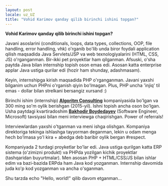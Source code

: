 ```yaml
---
layout: post
locale: uz_UZ
title: "Vohid Karimov qanday qilib birinchi ishini topgan?"
---
```


**Vohid Karimov qanday qilib birinchi ishini topgan?**

Javani asoslarini (conditionals, loops, data types, collections, OOP, file handling, error handling, vhk) o'rganib bo'lib unda biror foydali application qilish maqsadida Java Servlets/JSP va web texnologiyalarini (HTML, CSS, JS) o'rganganman. Bir-ikki pet proyektlar ham qilganman. Afsuski, o'sha paytda Java bilan internship topish oson emas edi. Asosan katta enterprise applar Java ustiga qurilar edi (hozir ham shunday, adashmasam).

Keyin, internshipga kirish maqsadida PHP o'rganganman. Javani yaxshi bilganim uchun PHPni o'rganish qiyin bo'lmagan. Plus, PHP uncha 'injiq' til emas - dollar bilan strelkani bersangiz xursand :)

Birinchi ishim (internship) [**Algoritm Consulting**](https://uzerp.uz/) kompaniyasida bo'lgan va 300 ming so'm oylik berishgan (2015-yil). Ishni topish ancha oson bo'lgan. Usha paytdagi kvartiradoshim [**Bakhodir Boydedayev**](https://www.linkedin.com/in/bakhodir10/) (Software Engineer, Microsoft) tavsiyasi bilan meni interviewga chaqirishgan. Power of referrals!

Interviewlardan yaxshi o'tganman va meni ishga olishgan. Kompaniya direktoriga tekinga ishlashga tayyorman deganman, lekin u odam menga hech bo'lmasa yo'l kira + abedga deb baribir oylik bergan #respect.

Kompaniyada 2 turdagi proyketlar bo'lar edi. Java ustiga qurilgan katta ERP sistema (o'zimizni produkt) va PHPda yozilgan kichik proyektlar (tashqaridan buyurtmalar). Men asosan PHP + HTML/CSS/JS bilan ishlar edim va bazi-bazida ERPda ham Java kod yozganman. Internship davomida juda ko'p kod yozganman va ancha o'sganman.

Shu tarzda echo "Hello, world!" qilib davom etganman...